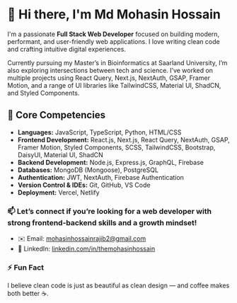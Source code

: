 # 👋 Hi there, I'm Md Mohasin Hossain

I'm a passionate **Full Stack Web Developer** focused on building modern, performant, and user-friendly web applications. I love writing clean code and crafting intuitive digital experiences.

Currently pursuing my Master’s in Bioinformatics at Saarland University, I’m also exploring intersections between tech and science. I’ve worked on multiple projects using React Query, Next.js, NextAuth, GSAP, Framer Motion, and a range of UI libraries like TailwindCSS, Material UI, ShadCN, and Styled Components.

## 🧠 Core Competencies

- **Languages:** JavaScript, TypeScript, Python, HTML/CSS  
- **Frontend Development:** React.js, Next.js, React Query, NextAuth, GSAP, Framer Motion, Styled Components, SCSS, TailwindCSS, Bootstrap, DaisyUI, Material UI, ShadCN  
- **Backend Development:** Node.js, Express.js, GraphQL, Firebase  
- **Databases:** MongoDB (Mongoose), PostgreSQL  
- **Authentication:** JWT, NextAuth, Firebase Authentication  
- **Version Control & IDEs:** Git, GitHub, VS Code  
- **Deployment:** Vercel, Netlify  

### 📫  Let’s connect if you’re looking for a web developer with strong frontend-backend skills and a growth mindset!

- ✉️ Email: [mohasinhossainrajib2@gmail.com](mailto:mohasinhossainrajib2@gmail.com)  
- 💼 LinkedIn: [linkedin.com/in/themohasinhossain](https://linkedin.com/in/themohasinhossain)

### ⚡ Fun Fact

I believe clean code is just as beautiful as clean design — and coffee makes both better ☕.
